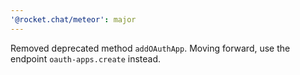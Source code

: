 ```yaml
---
'@rocket.chat/meteor': major
---
```


Removed deprecated method `addOAuthApp`. Moving forward, use the endpoint `oauth-apps.create` instead.
